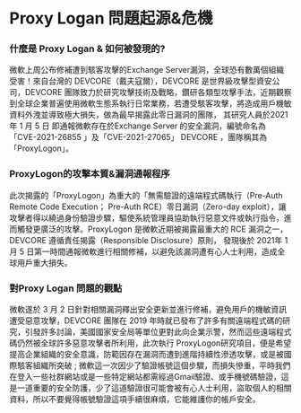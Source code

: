 # Proxy Logan 問題起源&危機
### 什麼是 Proxy Logan & 如何被發現的?
微軟上周公布修補遭到駭客攻擊的Exchange Server漏洞，全球恐有數萬個組織受害！來自台灣的 DEVCORE（戴夫寇爾），DEVCORE 是世界級攻擊型資安公司，DEVCORE 團隊致力於研究攻擊技術及戰略，鑽研各類型攻擊手法，近期觀察到全球企業普遍使用微軟生態系執行日常業務，若遭受駭客攻擊，將造成用戶機敏資料外洩並導致極大損失，做為最早揭露此零日漏洞的團隊，
其研究人員於2021年 1 月 5 日 即通報微軟存在於Exchange Server 的安全漏洞，編號命名為「CVE-2021-26855 」及「CVE-2021-27065」
DEVCORE ，團隊稱其為「ProxyLogon」。
### ProxyLogon的攻擊本質&漏洞通報程序
此次揭露的「ProxyLogon」為重大的「無需驗證的遠端程式碼執行（Pre-Auth Remote Code Execution； Pre-Auth RCE）零日漏洞（Zero-day exploit），讓攻擊者得以繞過身份驗證步驟，驅使系統管理員協助執行惡意文件或執行指令，進而觸發更廣泛的攻擊。ProxyLogon 是微軟近期被揭露最重大的 RCE 漏洞之一，DEVCORE 遵循責任揭露（Responsible Disclosure）原則， 發現後於 2021年 1 月 5 日第一時間通報微軟進行相關修補，以避免該漏洞遭有心人士利用，造成全球用戶重大損失。
### 對Proxy Logan 問題的觀點
微軟遂於 3 月 2 日針對相關漏洞釋出安全更新並進行修補，避免用戶的機敏資訊遭受惡意攻擊，DEVCORE 團隊在 2019 年時就已發布了許多有關遠端程式碼的研究，引發許多討論，美國國家安全局等單位更對此向企業示警，然而這些遠端程式碼仍然被全球許多惡意攻擊者所利用，此次執行 ProxyLogon研究項目，便是希望提高企業組織的安全意識，防範因存在漏洞而遭到進階持續性滲透攻擊，或是被國際駭客組織所突破 ; 微軟這一次因少了驗證帳號這個步驟，而損失慘重，平時我們在登入一些社群網站或是一些特定網站都需經過Gmail驗證、或手機號碼驗證，這是一道重要的安全防護，少了這道驗證很可能會被有心人士利用，盜取個人的相關資料，所以不要覺得帳號驗證這項手續很麻煩，它能維護你的帳戶安全。
